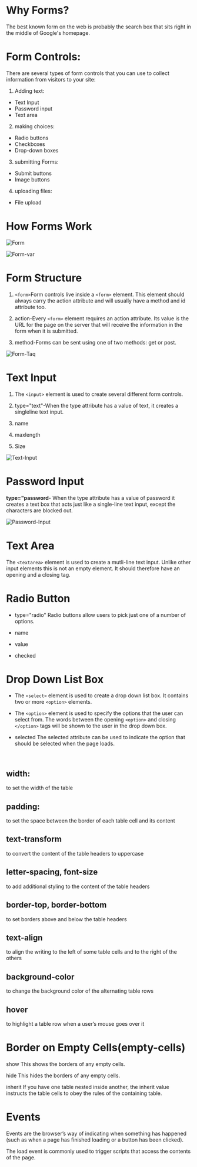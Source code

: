 # Why Forms?
The best known form on the web is probably the search box that sits right in the middle of Google's homepage.

# Form Controls:
There are several types of form controls that you can use to collect information from visitors to your site:

1. Adding text:
* Text Input
* Password input
* Text area
2. making choices:
* Radio buttons
* Checkboxes
* Drop-down boxes
3. submitting Forms:
* Submit buttons
* Image buttons
4. uploading files:
* File upload


# How Forms Work

![Form](../img/form.PNG)


![Form-var](../img/form-var.PNG)

# Form Structure

1. ```<form>```Form controls live inside a ```<form>``` element. This element should always carry the action attribute and will usually have a method and id attribute too.

2. action-Every ```<form>``` element requires an action attribute. Its value is the URL for the page on the server that will receive the information in the form when it is submitted.

3. method-Forms can be sent using one of two methods: get or post.

![Form-Taq](../img/form-tag.PNG)

# Text Input

1. The ```<input>``` element is used to create several different form controls.

2. type="text"-When the type attribute has a value of text, it creates a singleline text input.

3. name

4. maxlength
5. Size

![Text-Input](../img/Text-input.PNG)

# Password Input
**type="password**- When the type attribute has a value of password it creates a text box that acts just like a single-line text input, except the characters are blocked out.

![Password-Input](../img/password-input.PNG)


# Text Area
The ```<textarea>``` element
is used to create a mutli-line
text input. Unlike other input
elements this is not an empty
element. It should therefore have
an opening and a closing tag.

# Radio Button
* type="radio"
Radio buttons allow users to pick
just one of a number of options.

* name
* value
* checked

# Drop Down List Box

* The ```<select>``` element is used
to create a drop down list box. It
contains two or more ```<option>```
elements.
* The ```<option>``` element is used
to specify the options that the
user can select from. The words
between the opening ```<option>```
and closing ```</option>``` tags will
be shown to the user in the drop
down box.

* selected
The selected attribute can be
used to indicate the option that
should be selected when the
page loads.







<br>

## width:
to set the width of the table

## padding:
to set the space between the border of each table cell and its content

## text-transform
to convert the content of the table headers to uppercase

## letter-spacing, font-size
to add additional styling to the content of the table headers

## border-top, border-bottom
to set borders above and below the table headers

## text-align
to align the writing to the left of some table cells and to the right of the others

## background-color
to change the background color of the alternating table rows

## hover
to highlight a table row when a user’s mouse goes over it

# Border on Empty Cells(empty-cells)
show This shows the borders of any empty cells.

hide This hides the borders of any empty cells.

inherit If you have one table nested inside another, the inherit value instructs the table cells to obey the rules of the containing table.

# Events
Events are the browser’s way of indicating when something has happened (such as when a page has finished loading or a button has been clicked).

The load event is commonly used to trigger scripts that access the contents of the page.






